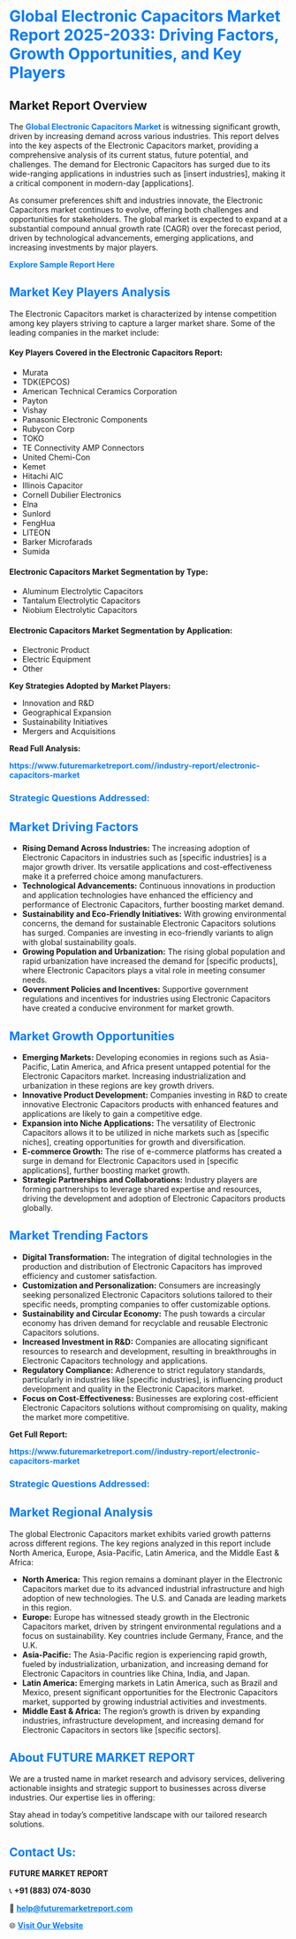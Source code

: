 <h1 style="color: #007BFF;">Global Electronic Capacitors Market Report 2025-2033: Driving Factors, Growth Opportunities, and Key Players</h1>

<section id="overview">
<h2>Market Report Overview</h2>
<p>The <a href="https://www.futuremarketreport.com//industry-report/electronic-capacitors-market" style="color: #007BFF; text-decoration: none;"><strong>Global Electronic Capacitors Market</strong></a> is witnessing significant growth, driven by increasing demand across various industries. This report delves into the key aspects of the Electronic Capacitors market, providing a comprehensive analysis of its current status, future potential, and challenges. The demand for Electronic Capacitors has surged due to its wide-ranging applications in industries such as [insert industries], making it a critical component in modern-day [applications].</p>
<p>As consumer preferences shift and industries innovate, the Electronic Capacitors market continues to evolve, offering both challenges and opportunities for stakeholders. The global market is expected to expand at a substantial compound annual growth rate (CAGR) over the forecast period, driven by technological advancements, emerging applications, and increasing investments by major players.</p>
</section>

<section id="overview">
<p><a href="https://www.futuremarketreport.com//request-sample/reportId=58290" style="color: #007BFF; text-decoration: none;"><strong>Explore Sample Report Here</strong></a></p>
</section>

<section id="key-players">
<h2 style="color: #007BFF;">Market Key Players Analysis</h2>
<p>The Electronic Capacitors market is characterized by intense competition among key players striving to capture a larger market share. Some of the leading companies in the market include:</p>
<h4>Key Players Covered in the Electronic Capacitors Report:</h4>
<ul><li>Murata</li><li>TDK(EPCOS)</li><li>American Technical Ceramics Corporation</li><li>Payton</li><li>Vishay</li><li>Panasonic Electronic Components</li><li>Rubycon Corp</li><li>TOKO</li><li>TE Connectivity AMP Connectors</li><li>United Chemi-Con</li><li>Kemet</li><li>Hitachi AIC</li><li>Illinois Capacitor</li><li>Cornell Dubilier Electronics</li><li>Elna</li><li>Sunlord</li><li>FengHua</li><li>LITEON</li><li>Barker Microfarads</li><li>Sumida</li></ul>
<h4>Electronic Capacitors Market Segmentation by Type:</h4>
<ul><li>Aluminum Electrolytic Capacitors</li><li>Tantalum Electrolytic Capacitors</li><li>Niobium Electrolytic Capacitors</li></ul>

<h4>Electronic Capacitors Market Segmentation by Application:</h4>
<ul><li>Electronic Product</li><li>Electric Equipment</li><li>Other</li></ul>
<p><strong>Key Strategies Adopted by Market Players:</strong></p>
<ul>
<li>Innovation and R&D</li>
<li>Geographical Expansion</li>
<li>Sustainability Initiatives</li>
<li>Mergers and Acquisitions</li>
</ul>
</section>

<section>
<p><strong>Read Full Analysis: </strong></p><a href="https://www.futuremarketreport.com//industry-report/electronic-capacitors-market" style="color: #007BFF; text-decoration: none;"><strong>https://www.futuremarketreport.com//industry-report/electronic-capacitors-market</strong></a>
<h3 style="color: #007BFF;">Strategic Questions Addressed:</h3>
</section>

<section id="driving-factors">
<h2 style="color: #007BFF;">Market Driving Factors</h2>
<ul>
<li><strong>Rising Demand Across Industries:</strong> The increasing adoption of Electronic Capacitors in industries such as [specific industries] is a major growth driver. Its versatile applications and cost-effectiveness make it a preferred choice among manufacturers.</li>
<li><strong>Technological Advancements:</strong> Continuous innovations in production and application technologies have enhanced the efficiency and performance of Electronic Capacitors, further boosting market demand.</li>
<li><strong>Sustainability and Eco-Friendly Initiatives:</strong> With growing environmental concerns, the demand for sustainable Electronic Capacitors solutions has surged. Companies are investing in eco-friendly variants to align with global sustainability goals.</li>
<li><strong>Growing Population and Urbanization:</strong> The rising global population and rapid urbanization have increased the demand for [specific products], where Electronic Capacitors plays a vital role in meeting consumer needs.</li>
<li><strong>Government Policies and Incentives:</strong> Supportive government regulations and incentives for industries using Electronic Capacitors have created a conducive environment for market growth.</li>
</ul>
</section>

<section id="growth-opportunities">
<h2 style="color: #007BFF;">Market Growth Opportunities</h2>
<ul>
<li><strong>Emerging Markets:</strong> Developing economies in regions such as Asia-Pacific, Latin America, and Africa present untapped potential for the Electronic Capacitors market. Increasing industrialization and urbanization in these regions are key growth drivers.</li>
<li><strong>Innovative Product Development:</strong> Companies investing in R&D to create innovative Electronic Capacitors products with enhanced features and applications are likely to gain a competitive edge.</li>
<li><strong>Expansion into Niche Applications:</strong> The versatility of Electronic Capacitors allows it to be utilized in niche markets such as [specific niches], creating opportunities for growth and diversification.</li>
<li><strong>E-commerce Growth:</strong> The rise of e-commerce platforms has created a surge in demand for Electronic Capacitors used in [specific applications], further boosting market growth.</li>
<li><strong>Strategic Partnerships and Collaborations:</strong> Industry players are forming partnerships to leverage shared expertise and resources, driving the development and adoption of Electronic Capacitors products globally.</li>
</ul>
</section>

<section id="trending-factors">
<h2 style="color: #007BFF;">Market Trending Factors</h2>
<ul>
<li><strong>Digital Transformation:</strong> The integration of digital technologies in the production and distribution of Electronic Capacitors has improved efficiency and customer satisfaction.</li>
<li><strong>Customization and Personalization:</strong> Consumers are increasingly seeking personalized Electronic Capacitors solutions tailored to their specific needs, prompting companies to offer customizable options.</li>
<li><strong>Sustainability and Circular Economy:</strong> The push towards a circular economy has driven demand for recyclable and reusable Electronic Capacitors solutions.</li>
<li><strong>Increased Investment in R&D:</strong> Companies are allocating significant resources to research and development, resulting in breakthroughs in Electronic Capacitors technology and applications.</li>
<li><strong>Regulatory Compliance:</strong> Adherence to strict regulatory standards, particularly in industries like [specific industries], is influencing product development and quality in the Electronic Capacitors market.</li>
<li><strong>Focus on Cost-Effectiveness:</strong> Businesses are exploring cost-efficient Electronic Capacitors solutions without compromising on quality, making the market more competitive.</li>
</ul>
</section>

<section>
<p><strong>Get Full Report: </strong></p><a href="https://www.futuremarketreport.com//industry-report/electronic-capacitors-market" style="color: #007BFF; text-decoration: none;"><strong>https://www.futuremarketreport.com//industry-report/electronic-capacitors-market</strong></a>
<h3 style="color: #007BFF;">Strategic Questions Addressed:</h3>
</section>


<section id="regional-analysis">
<h2 style="color: #007BFF;">Market Regional Analysis</h2>
<p>The global Electronic Capacitors market exhibits varied growth patterns across different regions. The key regions analyzed in this report include North America, Europe, Asia-Pacific, Latin America, and the Middle East & Africa:</p>
<ul>
<li><strong>North America:</strong> This region remains a dominant player in the Electronic Capacitors market due to its advanced industrial infrastructure and high adoption of new technologies. The U.S. and Canada are leading markets in this region.</li>
<li><strong>Europe:</strong> Europe has witnessed steady growth in the Electronic Capacitors market, driven by stringent environmental regulations and a focus on sustainability. Key countries include Germany, France, and the U.K.</li>
<li><strong>Asia-Pacific:</strong> The Asia-Pacific region is experiencing rapid growth, fueled by industrialization, urbanization, and increasing demand for Electronic Capacitors in countries like China, India, and Japan.</li>
<li><strong>Latin America:</strong> Emerging markets in Latin America, such as Brazil and Mexico, present significant opportunities for the Electronic Capacitors market, supported by growing industrial activities and investments.</li>
<li><strong>Middle East & Africa:</strong> The region’s growth is driven by expanding industries, infrastructure development, and increasing demand for Electronic Capacitors in sectors like [specific sectors].</li>
</ul>
</section>

<footer>
<h2 style="color: #007BFF;">About FUTURE MARKET REPORT</h2>
<p>We are a trusted name in market research and advisory services, delivering actionable insights and strategic support to businesses across diverse industries. Our expertise lies in offering:</p>

<p>Stay ahead in today’s competitive landscape with our tailored research solutions.</p>

<h2 style="color: #007BFF;">Contact Us:</h2>
<p><strong>FUTURE MARKET REPORT</strong></p>
<p>📞 <strong>+91 (883) 074-8030</strong></p>
<p>📧 <strong><a href="mailto:help@futuremarketreport.com" style="color: #007BFF;">help@futuremarketreport.com</a></strong></p>
<p>🌐 <strong><a href="https://www.futuremarketreport.com/" style="color: #007BFF;">Visit Our Website</a></strong></p>
</footer>